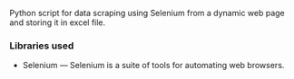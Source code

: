 Python script for data scraping using Selenium from a dynamic web page and storing it in excel file.
### Libraries used
* Selenium — Selenium is a suite of tools for automating web browsers.
